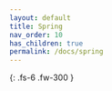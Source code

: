 ```yaml
---
layout: default
title: Spring
nav_order: 10
has_children: true
permalink: /docs/spring
---
```


{: .fs-6 .fw-300 }
